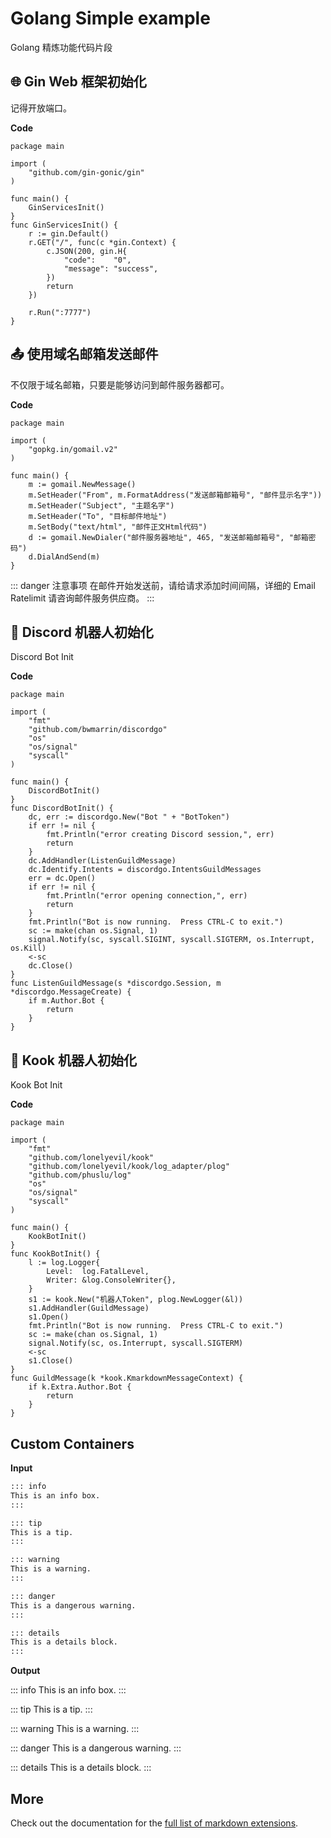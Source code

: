 # Golang Simple example

Golang 精炼功能代码片段

## 🌐 Gin Web 框架初始化

记得开放端口。

**Code**

```go{4}
package main

import (
	"github.com/gin-gonic/gin"
)

func main() {
	GinServicesInit()
}
func GinServicesInit() {
	r := gin.Default()
	r.GET("/", func(c *gin.Context) {
		c.JSON(200, gin.H{
			"code":    "0",
			"message": "success",
		})
		return
	})

	r.Run(":7777")
}

```

## 📤 使用域名邮箱发送邮件

不仅限于域名邮箱，只要是能够访问到邮件服务器都可。

**Code**

```go{4}
package main

import (
	"gopkg.in/gomail.v2"
)

func main() {
	m := gomail.NewMessage()
	m.SetHeader("From", m.FormatAddress("发送邮箱邮箱号", "邮件显示名字"))
	m.SetHeader("Subject", "主题名字")
	m.SetHeader("To", "目标邮件地址")
	m.SetBody("text/html", "邮件正文Html代码")
	d := gomail.NewDialer("邮件服务器地址", 465, "发送邮箱邮箱号", "邮箱密码")
	d.DialAndSend(m)
}
```

::: danger 注意事项
在邮件开始发送前，请给请求添加时间间隔，详细的 Email Ratelimit 请咨询邮件服务供应商。
:::
## 🤖 Discord 机器人初始化

Discord Bot Init

**Code**

```go{4,5,6,7,8}
package main

import (
	"fmt"
	"github.com/bwmarrin/discordgo"
	"os"
	"os/signal"
	"syscall"
)

func main() {
	DiscordBotInit()
}
func DiscordBotInit() {
	dc, err := discordgo.New("Bot " + "BotToken")
	if err != nil {
		fmt.Println("error creating Discord session,", err)
		return
	}
	dc.AddHandler(ListenGuildMessage)
	dc.Identify.Intents = discordgo.IntentsGuildMessages
	err = dc.Open()
	if err != nil {
		fmt.Println("error opening connection,", err)
		return
	}
	fmt.Println("Bot is now running.  Press CTRL-C to exit.")
	sc := make(chan os.Signal, 1)
	signal.Notify(sc, syscall.SIGINT, syscall.SIGTERM, os.Interrupt, os.Kill)
	<-sc
	dc.Close()
}
func ListenGuildMessage(s *discordgo.Session, m *discordgo.MessageCreate) {
	if m.Author.Bot {
		return
	}
}

```


## 🤖 Kook 机器人初始化

Kook Bot Init

**Code**

```go{4,5,6,7,8,9,10}
package main

import (
	"fmt"
	"github.com/lonelyevil/kook"
	"github.com/lonelyevil/kook/log_adapter/plog"
	"github.com/phuslu/log"
	"os"
	"os/signal"
	"syscall"
)

func main() {
	KookBotInit()
}
func KookBotInit() {
	l := log.Logger{
		Level:  log.FatalLevel,
		Writer: &log.ConsoleWriter{},
	}
	s1 := kook.New("机器人Token", plog.NewLogger(&l))
	s1.AddHandler(GuildMessage)
	s1.Open()
	fmt.Println("Bot is now running.  Press CTRL-C to exit.")
	sc := make(chan os.Signal, 1)
	signal.Notify(sc, os.Interrupt, syscall.SIGTERM)
	<-sc
	s1.Close()
}
func GuildMessage(k *kook.KmarkdownMessageContext) {
	if k.Extra.Author.Bot {
		return
	}
}

```

## Custom Containers

**Input**

```md
::: info
This is an info box.
:::

::: tip
This is a tip.
:::

::: warning
This is a warning.
:::

::: danger
This is a dangerous warning.
:::

::: details
This is a details block.
:::
```

**Output**

::: info
This is an info box.
:::

::: tip
This is a tip.
:::

::: warning
This is a warning.
:::

::: danger
This is a dangerous warning.
:::

::: details
This is a details block.
:::

## More

Check out the documentation for the [full list of markdown extensions](https://vitepress.dev/guide/markdown).
